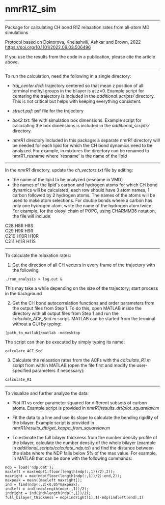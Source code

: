 # nmrR1Z_sim
--------------------------------------------------------------------------------------
Package for calculating CH bond R1Z relaxation rates from all-atom MD simulations
 
Protocol based on Doktorova, Khelashvili, Ashkar and Brown, 2022
https://doi.org/10.1101/2022.09.03.506496

If you use the results from the code in a publication, please cite the article above.

--------------------------------------------------------------------------------------
To run the calculation, need the following in a single directory:

- _traj_center.dcd_: trajectory centered so that mean z position of all terminal methyl groups in the bilayer is at z=0. Example script for centering the trajectory is included in the _additional_scripts/_ directory. This is not critical but helps with keeping everything consistent.

- _struct.psf_: psf file for the trajectory

- _box2.txt_: file with simulation box dimensions. Example script for calculating the box dimensions is included in the _additional_scripts/_ directory.

- _nmrR1_ directory included in this package: a separate nmrR1 directory will be needed for each lipid for which the CH bond dynamics need to be analyzed. For example, in mixtures the directory can be renamed to nmrR1_resname where 'resname' is the name of the lipid


--------------------------------------------------------------------------------------
In the _nmrR1_ directory, update the _ch_vectors.txt_ file by editing:

- the name of the lipid to be analyzed (resname in VMD)
- the names of the lipid's carbon and hydrogen atoms for which CH bond dynamics will be calculated; each row should have 3 atom names, 1 carbon followed by 2 hydrogen atoms. The names of the atoms will be used to make atom selections. For double bonds where a carbon has only one hydrogen atom, write the name of the hydrogen atom twice. For example, for the oleoyl chain of POPC, using CHARMM36 notation, the file will include:

C28 H8R H8S  
C29 H9R H9R  
C210 H10R H10R  
C211 H11R H11S  

--------------------------------------------------------------------------------------
To calculate the relaxation rates:

1. Get the direction of all CH vectors in every frame of the trajectory with the following:

```
./run_analysis > log.out &
```

This may take a while depending on the size of the trajectory; start process in the background 

2. Get the CH bond autocorrelation functions and order parameters from the output files from Step 1. To do this, open MATLAB inside the directory with all output files from Step 1 and run the _calculate_ACF_Scd.m_ script. MATLAB can be started from the terminal without a GUI by typing:

```
[path_to_matlab]/matlab -nodesktop
```

The script can then be executed by simply typing its name:

```
calculate_ACF_Scd
```

3. Calculate the relaxation rates from the ACFs with the _calculate_R1.m_ script from within MATLAB (open the file first and modify the user-specified parameters if necessary):

```
calculate_R1
```

-------------------------------------------
To visualize and further analyze the data:

- Plot R1 vs order parameter squared for different subsets of carbon atoms. Example script is provided in _nmrR1/results_dtt/plot_squarelaw.m_

- Fit the data to a line and use its slope to calculate the bending rigidity of the bilayer. Example script is provided in _nmrR1/results_dtt/get_kappa_from_squarelaw.m_

- To estimate the full bilayer thickness from the number density profile of the bilayer, calculate the number density of the whole bilayer (example in _additional_scripts/calculate_ndp.tcl_) and find the distance between the slabs where the NDP falls below 5% of the max value. For example, in MATLAB that can be done with the following commands:

```
ndp = load('ndp.dat');  
maxleft = max(ndp(1:floor(length(ndp(:,1))/2),2));  
maxright = max(ndp(floor(length(ndp(:,1))/2):end,2));  
maxpeak = mean([maxleft maxright]);  
ind = find(ndp(:,2)<0.05*maxpeak);  
indleft = ind(ind<length(ndp(:,1))/2);  
indright = ind(ind>length(ndp(:,1))/2);  
full_bilayer_thickness = ndp(indright(1),1)-ndp(indleft(end),1)
```
